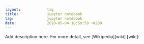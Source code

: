 ```yaml
---
layout:            tag
title:             jupyter notebook
tag:               jupyter notebook
date:              2020-05-04 10:59:58 +0200
---
```

Add description here.
For more detail, see [Wikipedia][wiki]
[wiki]:
